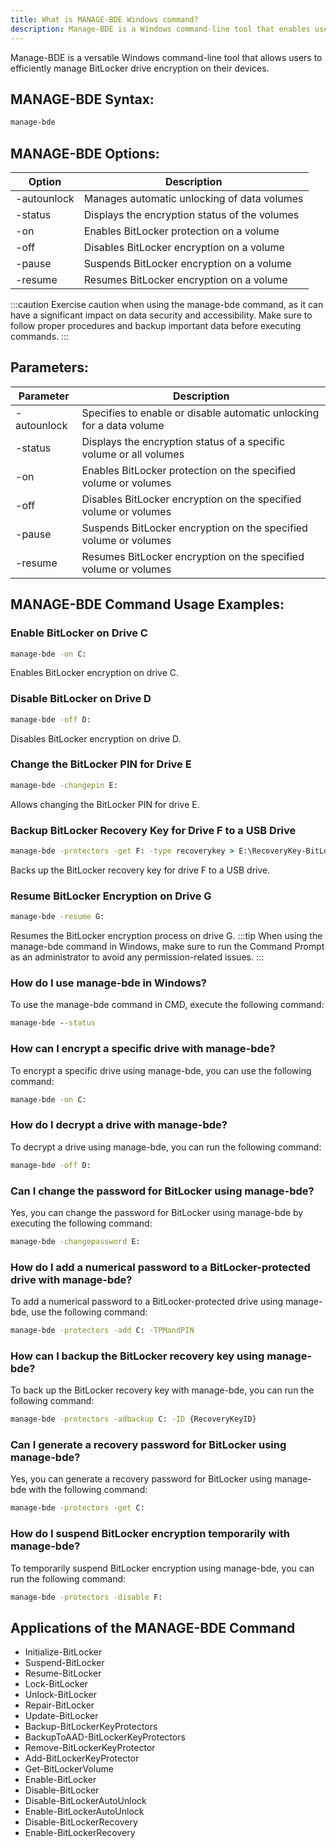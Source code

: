 ```yaml
---
title: What is MANAGE-BDE Windows command?
description: Manage-BDE is a Windows command-line tool that enables users to manage BitLocker drive encryption on their devices easily.
---
```


Manage-BDE is a versatile Windows command-line tool that allows users to efficiently manage BitLocker drive encryption on their devices.

## MANAGE-BDE Syntax:
```cmd
manage-bde
```

## MANAGE-BDE Options:
| Option       | Description                                |
|--------------|--------------------------------------------|
| -autounlock  | Manages automatic unlocking of data volumes|
| -status      | Displays the encryption status of the volumes |
| -on          | Enables BitLocker protection on a volume   |
| -off         | Disables BitLocker encryption on a volume  |
| -pause       | Suspends BitLocker encryption on a volume  |
| -resume      | Resumes BitLocker encryption on a volume   |

:::caution
Exercise caution when using the manage-bde command, as it can have a significant impact on data security and accessibility. Make sure to follow proper procedures and backup important data before executing commands.
:::

## Parameters:
| Parameter    | Description                                |
|--------------|--------------------------------------------|
| -autounlock  | Specifies to enable or disable automatic unlocking for a data volume|
| -status      | Displays the encryption status of a specific volume or all volumes |
| -on          | Enables BitLocker protection on the specified volume or volumes |
| -off         | Disables BitLocker encryption on the specified volume or volumes |
| -pause       | Suspends BitLocker encryption on the specified volume or volumes |
| -resume      | Resumes BitLocker encryption on the specified volume or volumes |

## MANAGE-BDE Command Usage Examples:
### Enable BitLocker on Drive C
```cmd
manage-bde -on C:
```
Enables BitLocker encryption on drive C.

### Disable BitLocker on Drive D
```cmd
manage-bde -off D:
```
Disables BitLocker encryption on drive D.

### Change the BitLocker PIN for Drive E
```cmd
manage-bde -changepin E:
```
Allows changing the BitLocker PIN for drive E.

### Backup BitLocker Recovery Key for Drive F to a USB Drive
```cmd
manage-bde -protectors -get F: -type recoverykey > E:\RecoveryKey-BitLockerF.txt
```
Backs up the BitLocker recovery key for drive F to a USB drive.

### Resume BitLocker Encryption on Drive G
```cmd
manage-bde -resume G:
```
Resumes the BitLocker encryption process on drive G.
:::tip
When using the manage-bde command in Windows, make sure to run the Command Prompt as an administrator to avoid any permission-related issues.
:::

### How do I use manage-bde in Windows?
To use the manage-bde command in CMD, execute the following command:
```cmd
manage-bde --status
```

### How can I encrypt a specific drive with manage-bde?
To encrypt a specific drive using manage-bde, you can use the following command:
```cmd
manage-bde -on C:
```

### How do I decrypt a drive with manage-bde?
To decrypt a drive using manage-bde, you can run the following command:
```cmd
manage-bde -off D:
```

### Can I change the password for BitLocker using manage-bde?
Yes, you can change the password for BitLocker using manage-bde by executing the following command:
```cmd
manage-bde -changepassword E:
```

### How do I add a numerical password to a BitLocker-protected drive with manage-bde?
To add a numerical password to a BitLocker-protected drive using manage-bde, use the following command:
```cmd
manage-bde -protectors -add C: -TPMandPIN
```

### How can I backup the BitLocker recovery key using manage-bde?
To back up the BitLocker recovery key with manage-bde, you can run the following command:
```cmd
manage-bde -protectors -adbackup C: -ID {RecoveryKeyID}
```

### Can I generate a recovery password for BitLocker using manage-bde?
Yes, you can generate a recovery password for BitLocker using manage-bde with the following command:
```cmd
manage-bde -protectors -get C:
```

### How do I suspend BitLocker encryption temporarily with manage-bde?
To temporarily suspend BitLocker encryption using manage-bde, you can run the following command:
```cmd
manage-bde -protectors -disable F:
```

## Applications of the MANAGE-BDE Command

- Initialize-BitLocker
- Suspend-BitLocker
- Resume-BitLocker
- Lock-BitLocker
- Unlock-BitLocker
- Repair-BitLocker
- Update-BitLocker
- Backup-BitLockerKeyProtectors
- BackupToAAD-BitLockerKeyProtectors
- Remove-BitLockerKeyProtector
- Add-BitLockerKeyProtector
- Get-BitLockerVolume
- Enable-BitLocker
- Disable-BitLocker
- Disable-BitLockerAutoUnlock
- Enable-BitLockerAutoUnlock
- Disable-BitLockerRecovery
- Enable-BitLockerRecovery
